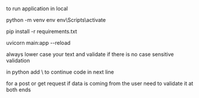 to run application in local

python -m venv env
env\Scripts\activate <!-- env is name of the environment -->

pip install -r requirements.txt <!-- next install dependencies -->

<!-- main = filename -->

uvicorn main:app --reload

always lower case your text and validate if there is no case sensitive validation

in python add \ to continue code in next line

for a post or get request if data is coming from the user need to validate it at both ends
